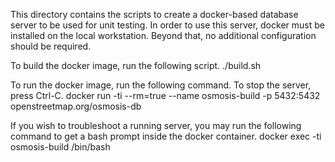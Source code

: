 This directory contains the scripts to create a docker-based database server to be used for unit testing.
In order to use this server, docker must be installed on the local workstation.  Beyond that, no additional
configuration should be required.

To build the docker image, run the following script.
    ./build.sh

To run the docker image, run the following command.  To stop the server, press Ctrl-C.
    docker run -ti --rm=true --name osmosis-build -p 5432:5432 openstreetmap.org/osmosis-db

If you wish to troubleshoot a running server, you may run the following command to get a bash prompt
inside the docker container.
    docker exec -ti osmosis-build /bin/bash

